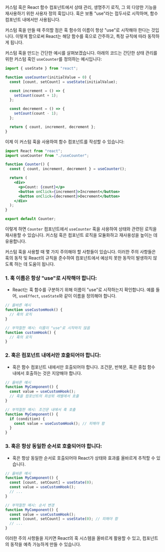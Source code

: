 커스텀 훅은 React 함수 컴포넌트에서 상태 관리, 생명주기 로직, 그 외 다양한 기능을 재사용하기 위한 사용자 정의 훅입니다. 훅은 보통 "use"라는 접두사로 시작하며, 함수 컴포넌트 내에서만 사용됩니다.

커스텀 훅을 만들 때 주의할 점은 훅 함수의 이름이 항상 "use"로 시작해야 한다는 것입니다. 이렇게 함으로써 React는 해당 함수를 훅으로 간주하고, 특정 규칙에 따라 동작하게 됩니다.

커스텀 훅을 만드는 간단한 예시를 살펴보겠습니다. 아래의 코드는 간단한 상태 관리를 위한 커스텀 훅인 `useCounter`를 정의하는 예시입니다:

```jsx
import { useState } from "react";

function useCounter(initialValue = 0) {
  const [count, setCount] = useState(initialValue);

  const increment = () => {
    setCount(count + 1);
  };

  const decrement = () => {
    setCount(count - 1);
  };

  return { count, increment, decrement };
}
```

이제 이 커스텀 훅을 사용하여 함수 컴포넌트를 작성할 수 있습니다:

```jsx
import React from "react";
import useCounter from "./useCounter";

function Counter() {
  const { count, increment, decrement } = useCounter();

  return (
    <div>
      <p>Count: {count}</p>
      <button onClick={increment}>Increment</button>
      <button onClick={decrement}>Decrement</button>
    </div>
  );
}

export default Counter;
```

이렇게 하면 `Counter` 컴포넌트에서 `useCounter` 훅을 사용하여 상태와 관련된 로직을 재사용할 수 있습니다. 커스텀 훅은 컴포넌트 로직을 모듈화하고 재사용성을 높이는 데 유용합니다.

커스텀 훅을 사용할 때 몇 가지 주의해야 할 사항들이 있습니다. 이러한 주의 사항들은 훅의 동작 및 React의 규칙을 준수하여 컴포넌트에서 예상치 못한 동작이 발생하지 않도록 하는 데 도움이 됩니다.

### 1. 훅 이름은 항상 "use"로 시작해야 합니다:

- React는 훅 함수를 구분하기 위해 이름이 "use"로 시작하는지 확인합니다. 예를 들어, `useEffect`, `useState`와 같이 이름을 정의해야 합니다.

```jsx
// 올바른 예시
function useCustomHook() {
  // 훅의 로직
}

// 부적절한 예시: 이름이 "use"로 시작하지 않음
function customHook() {
  // 훅의 로직
}
```

### 2. 훅은 컴포넌트 내에서만 호출되어야 합니다:

- 훅은 함수 컴포넌트 내에서만 호출되어야 합니다. 조건문, 반복문, 혹은 중첩 함수 내에서 호출하는 것은 지양해야 합니다.

```jsx
// 올바른 예시
function MyComponent() {
  const value = useCustomHook();
  // 훅을 컴포넌트의 최상위 레벨에서 호출
}

// 부적절한 예시: 조건문 내에서 훅 호출
function MyComponent() {
  if (condition) {
    const value = useCustomHook(); // 피해야 함
  }
}
```

### 3. 훅은 항상 동일한 순서로 호출되어야 합니다:

- 훅은 항상 동일한 순서로 호출되어야 React가 상태와 효과를 올바르게 추적할 수 있습니다.

```jsx
// 올바른 예시
function MyComponent() {
  const [count, setCount] = useState(0);
  const value = useCustomHook();
  // ...
}

// 부적절한 예시: 순서 변경
function MyComponent() {
  const value = useCustomHook();
  const [count, setCount] = useState(0); // 피해야 함
  // ...
}
```

이러한 주의 사항들을 지키면 React의 훅 시스템을 올바르게 활용할 수 있고, 컴포넌트의 동작을 예측 가능하게 만들 수 있습니다.
